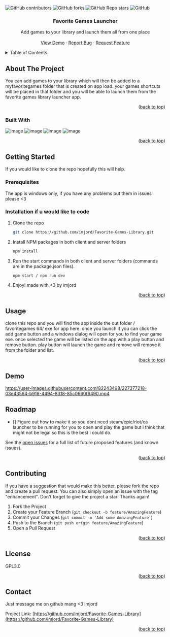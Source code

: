 <a name="readme-top"></a>

![GitHub contributors](https://img.shields.io/github/contributors/imjord/Favorite-Games-Library?color=%23454B1B&label=CONTRIBUTORS%20%3C3&style=for-the-badge)
![GitHub forks](https://img.shields.io/github/forks/imjord/Favorite-Games-Library?style=for-the-badge)
![GitHub Repo stars](https://img.shields.io/github/stars/imjord/Favorite-Games-Library?style=for-the-badge)
![GitHub](https://img.shields.io/github/license/imjord/Favorite-Games-Library?style=for-the-badge)

  <div align="center">
  <h3 align="center">Favorite Games Launcher</h3>
<p align="center">
 Add games to your library and launch them all from one place
<br />
<br />
<a href="https://github.com/imjord/Favorite-Games-Library">View Demo</a>
 ·
      <a href="https://github.com/imjord/Favorite-Games-Library/issues">Report Bug</a>
      ·
      <a href="https://github.com/imjord/Favorite-Games-Library/issues">Request Feature</a>
    </p>
  </div>
  
  
  <!-- TABLE OF CONTENT -->
  <details>
    <summary>Table of Contents</summary>
    <ol>
      <li>
        <a href="#about-the-project">About The Project</a>
        <ul>
          <li><a href="#built-with">Built With</a></li>
        </ul>
      </li>
      <li>
        <a href="#getting-started">Getting Started</a>
        <ul>
          <li><a href="#prerequisites">Prerequisites</a></li>
          <li><a href="#installation">Installation</a></li>
        </ul>
      </li>
      <li><a href="#usage">Usage</a></li>
      <li><a href="#roadmap">Roadmap</a></li>
      <li><a href="#contributing">Contributing</a></li>
      <li><a href="#license">License</a></li>
      <li><a href="#contact">Contact</a></li>
    </ol>
  </details>
  
  
  <!-- ABOUT THE PROJECT -->
  ## About The Project
  
  
  
  
  You can add games to your library which will then be added to a myfavoritegames folder that is created on app load. your games shortcuts will be placed in that folder and you will be able to launch them from the favorite games library launcher app.
  
  
  
  <p align="right">(<a href="#readme-top">back to top</a>)</p>
  
  
  
  ### Built With
  
  
   ![image](https://img.shields.io/badge/electron-<3-green?style=for-the-badge&logo=appveyor})
     ![image](https://img.shields.io/badge/javascript-<3-green?style=for-the-badge&logo=appveyor})
     ![image](https://img.shields.io/badge/node-<3-green?style=for-the-badge&logo=appveyor})
     ![image](https://img.shields.io/badge/css-<3-green?style=for-the-badge&logo=appveyor})
    
  
  
  <p align="right">(<a href="#readme-top">back to top</a>)</p>
  
  
  
  <!-- GETTING STARTED -->
  ## Getting Started
  
  If you would like to clone the repo hopefully this will help.
  
  ### Prerequisites
  
 The app is windows only, if you have any problems put them in issues please <3
  
  ### Installation if u would like to code
  
  1. Clone the repo
      ```sh
      git clone https://github.com/imjord/Favorite-Games-Library.git
      ```
  2. Install NPM packages in both client and server folders
      ```sh
      npm install
      ```
  3. Run the start commands in both client and server folders (commands are in the package.json files).
      ```sh
      npm start / npm run dev
      ```
  4. Enjoy! made with <3 by imjord

  <p align="right">(<a href="#readme-top">back to top</a>)</p>
  
  
  
  <!-- USAGE EXAMPLES -->
  ## Usage
  
  clone this repo and you will find the app inside the out folder / favoritegames 64/ exe for app here. once you launch it you can click the add game button and a windows dialog will open for you to find your game exe. once selected the game will be listed on the app with a play button and remove button. play button will launch the game and remove will remove it from the folder and list.

  <p align="right">(<a href="#readme-top">back to top</a>)</p>
  
  ## Demo


https://user-images.githubusercontent.com/82243498/227377218-03e43564-b918-4494-8318-85c0660f9490.mp4


  
  <!-- ROADMAP -->
  ## Roadmap
  
  - [] Figure out how to make it so you dont need steam/epic/riot/ea launcher to be running for you to open and play the game but i think that might not be legal so this is the best i could do.
  
  
  See the [open issues](https://github.com/imjord/Favorite-Games-Library/issues) for a full list of future proposed features (and known issues).
  
  <p align="right">(<a href="#readme-top">back to top</a>)</p>
  
  
  
  <!-- CONTRIBUTING -->
  ## Contributing
  
  If you have a suggestion that would make this better, please fork the repo and create a pull request. You can also simply open an issue with the tag "enhancement".
  Don't forget to give the project a star! Thanks again!
  
  1. Fork the Project
  2. Create your Feature Branch (`git checkout -b feature/AmazingFeature`)
  3. Commit your Changes (`git commit -m 'Add some AmazingFeature'`)
  4. Push to the Branch (`git push origin feature/AmazingFeature`)
  5. Open a Pull Request
  
  <p align="right">(<a href="#readme-top">back to top</a>)</p>
  
  
  
  <!-- LICENSE -->
  ## License
  
  GPL3.0
  
  <p align="right">(<a href="#readme-top">back to top</a>)</p>
  
  
  
  <!-- CONTACT -->
  ## Contact
  
  Just message me on github mang <3 imjord
  
  Project Link: [https://github.com/imjord/Favorite-Games-Library](https://github.com/imjord/Favorite-Games-Library)
  
  <p align="right">(<a href="#readme-top">back to top</a>)</p>
